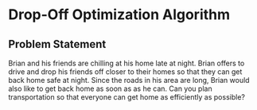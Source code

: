 # Drop-Off Optimization Algorithm

## Problem Statement
Brian and his friends are chilling at his home late at night. Brian offers to drive and drop his friends off closer to their homes so that they can get back home safe at night.
Since the roads in his area are long, Brian would also like to get back home as soon as as he can. Can you plan transportation so that everyone can get home as efficiently as possible?

